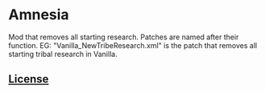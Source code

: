 # Amnesia
Mod that removes all starting research. Patches are named after their function. EG: "Vanilla_NewTribeResearch.xml" is the patch that removes all starting tribal research in Vanilla.



## [License](https://creativecommons.org/licenses/by-nc-sa/4.0/)
